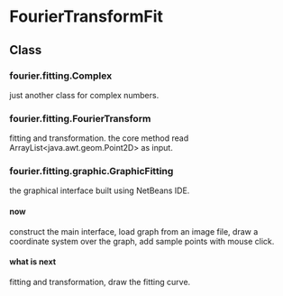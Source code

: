 # FourierTransformFit
## Class
### fourier.fitting.Complex
just another class for complex numbers.

### fourier.fitting.FourierTransform
fitting and transformation. the core method read ArrayList<java.awt.geom.Point2D> as input.

### fourier.fitting.graphic.GraphicFitting
the graphical interface built using NetBeans IDE.
#### now
construct the main interface, load graph from an image file, draw a coordinate system over the graph, add sample points with mouse click.
#### what is next
fitting and transformation, draw the fitting curve.
